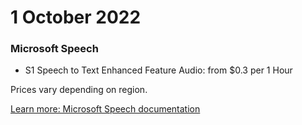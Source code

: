 # 1 October 2022

### Microsoft Speech

- S1 Speech to Text Enhanced Feature Audio: from $0.3 per 1 Hour

Prices vary depending on region.

[Learn more: Microsoft Speech documentation](https://learn.microsoft.com/en-us/azure/ai-services/speech-service/)